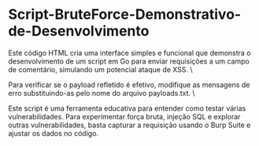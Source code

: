 # Script-BruteForce-Demonstrativo-de-Desenvolvimento

Este código HTML cria uma interface simples e funcional que demonstra o desenvolvimento de um script em Go para enviar requisições a um campo de comentário, simulando um potencial ataque de XSS. \

Para verificar se o payload refletido é efetivo, modifique as mensagens de erro substituindo-as pelo nome do arquivo payloads.txt. \

Este script é uma ferramenta educativa para entender como testar várias vulnerabilidades. Para experimentar força bruta, injeção SQL e explorar outras vulnerabilidades, basta capturar a requisição usando o Burp Suite e ajustar os dados no código.

